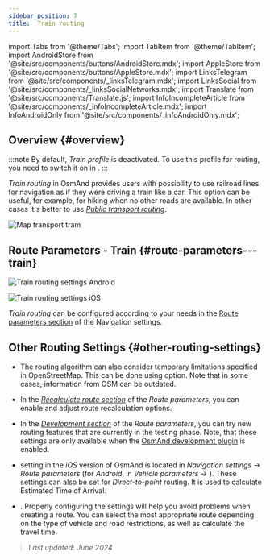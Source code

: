 ```yaml
---
sidebar_position: 7
title:  Train routing
---
```


import Tabs from '@theme/Tabs';
import TabItem from '@theme/TabItem';
import AndroidStore from '@site/src/components/buttons/AndroidStore.mdx';
import AppleStore from '@site/src/components/buttons/AppleStore.mdx';
import LinksTelegram from '@site/src/components/_linksTelegram.mdx';
import LinksSocial from '@site/src/components/_linksSocialNetworks.mdx';
import Translate from '@site/src/components/Translate.js';
import InfoIncompleteArticle from '@site/src/components/_infoIncompleteArticle.mdx';
import InfoAndroidOnly from '@site/src/components/_infoAndroidOnly.mdx';



## Overview {#overview}

:::note
By default, *Train profile* is deactivated. To use this profile for routing, you need to switch it on in *<Translate android="true" ids="shared_string_menu,shared_string_settings,application_profiles"/>*.
:::

*Train routing* in OsmAnd provides users with possibility to use railroad lines for navigation as if they were driving a train like a car. This option can be useful, for example, for hiking when no other roads are available. In other cases it's better to use *[Public transport routing](./public-transport-navigation.md)*.  

![Map transport tram](@site/static/img/navigation/routing/train_routing_overview.png)


## Route Parameters - Train {#route-parameters---train}

<Tabs groupId="operating-systems">

<TabItem value="android" label="Android">  

![Train routing settings Android](@site/static/img/navigation/routing/train_routing_andr.png)  

</TabItem>

<TabItem value="ios" label="iOS">

![Train routing settings iOS](@site/static/img/navigation/routing/train_routing_ios.png)  

</TabItem>

</Tabs>

*Train routing* can be configured according to your needs in the [Route parameters section](../guidance/navigation-settings.md#route-parameters) of the Navigation settings.  


## Other Routing Settings {#other-routing-settings}

- The routing algorithm can also consider temporary limitations specified in OpenStreetMap. This can be done using *[<Translate android="true" ids="temporary_conditional_routing"/>](../routing/osmand-routing.md#consider-temporary-limitations)* option. Note that in some cases, information from OSM can be outdated.  

- In the [*Recalculate route section*](../../navigation/guidance/navigation-settings.md#recalculate-route) of the *Route parameters*, you can enable and adjust route recalculation options.

- In the [*Development section*](../guidance/navigation-settings.md#development-settings) of the *Route parameters*, you can try new routing features that are currently in the testing phase. Note, that these settings are only available when the [OsmAnd development plugin](../../plugins/development.md) is enabled.

- *[<Translate ios="true" ids="road_speeds"/>](../guidance/navigation-settings.md#road-speeds)* setting in the *iOS* version of OsmAnd is located in *Navigation settings → Route parameters* (for *Android*, in *Vehicle parameters → [<Translate android="true" ids="default_speed_setting_title"/>](../guidance/navigation-settings.md#default-speed--road-speeds)*). These settings can also be set for *Direct-to-point* routing. It is used to calculate Estimated Time of Arrival.

- *[<Translate ios="true" ids="vehicle_parameters"/>](../guidance/navigation-settings.md#vehicle-parameters)*. Properly configuring the settings will help you avoid problems when creating a route. You can select the most appropriate route depending on the type of vehicle and road restrictions, as well as calculate the travel time.

> *Last updated: June 2024*
